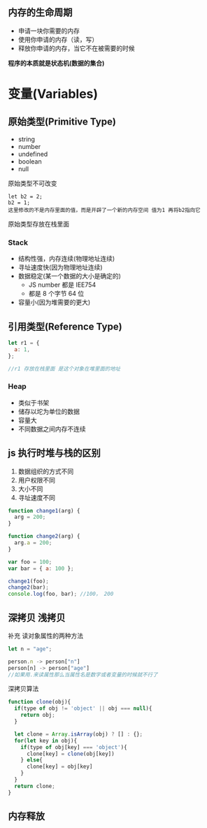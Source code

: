 ## 内存的生命周期

- 申请一块你需要的内存
- 使用你申请的内存（读，写）
- 释放你申请的内存，当它不在被需要的时候

**程序的本质就是状态机(数据的集合)**

# 变量(Variables)

## 原始类型(Primitive Type)

- string
- number
- undefined
- boolean
- null

原始类型不可改变

```
let b2 = 2;
b2 = 1;
这里修改的不是内存里面的值，而是开辟了一个新的内存空间 值为1 再将b2指向它
```

原始类型存放在栈里面

### Stack

- 结构性强，内存连续(物理地址连续)
- 寻址速度快(因为物理地址连续)
- 数据稳定(某一个数据的大小是确定的)
  - JS number 都是 IEE754
  - 都是 8 个字节 64 位
- 容量小(因为堆需要的更大)

## 引用类型(Reference Type)

```javascript
let r1 = {
  a: 1,
};

//r1 存放在栈里面 是这个对象在堆里面的地址
```

### Heap

- 类似于书架
- 储存以坨为单位的数据
- 容量大
- 不同数据之间内存不连续

## js 执行时堆与栈的区别

1. 数据组织的方式不同
2. 用户权限不同
3. 大小不同
4. 寻址速度不同

```javascript
function change1(arg) {
  arg = 200;
}

function change2(arg) {
  arg.a = 200;
}

var foo = 100;
var bar = { a: 100 };

change1(foo);
change2(bar);
console.log(foo, bar); //100， 200
```

## 深拷贝 浅拷贝

补充 读对象属性的两种方法

```javascript
let n = "age";

person.n -> person["n"]
person[n] -> person["age"]
//如果用.来读属性那么当属性名是数字或者变量的时候就不行了
```

深拷贝算法

```javascript
function clone(obj){
  if(type of obj != 'object' || obj === null){
    return obj;
  }

  let clone = Array.isArray(obj) ? [] : {};
  for(let key in obj){
    if(type of obj[key] === 'object'){
      clone[key] = clone(obj[key])
    } else{
      clone[key] = obj[key]
    }
  }
  return clone;
}
```

## 内存释放
